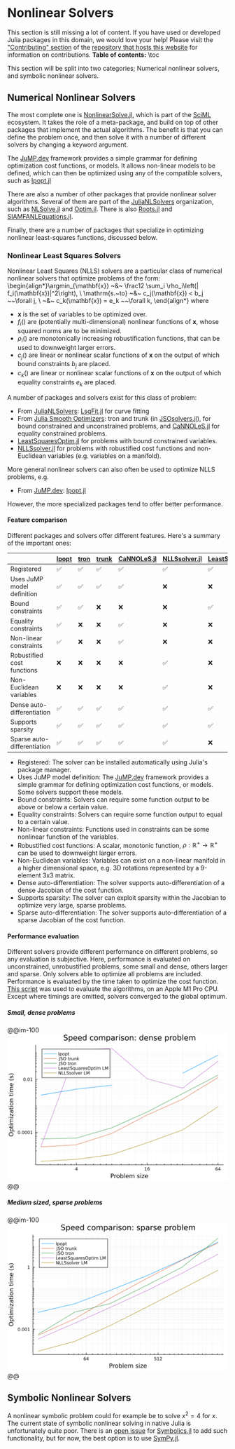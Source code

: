 # Nonlinear Solvers
This section is still missing a lot of content. If you have used or developed Julia packages in this domain, we would love your help! Please visit the ["Contributing" section](https://github.com/JuliaPackageComparisons/JuliaPackageComparisons.github.io#contributing) of the [repository that hosts this website](https://github.com/JuliaPackageComparisons/JuliaPackageComparisons.github.io) for information on contributions.
**Table of contents:**
\toc

This section will be split into two categories; Numerical nonlinear solvers, and symbolic nonlinear solvers.

## Numerical Nonlinear Solvers
The most complete one is [NonlinearSolve.jl](https://github.com/SciML/NonlinearSolve.jl/), which is part of the [SciML](https://sciml.ai/) ecosystem. It takes the role of a meta-package, and build on top of other packages that implement the actual algorithms. The benefit is that you can define the problem once, and then solve it with a number of different solvers by changing a keyword argument.

The [JuMP.dev](https://jump.dev/) framework provides a simple grammar for defining optimization cost functions, or models. It allows non-linear models to be defined, which can then be optimized using any of the compatible solvers, such as [Ipopt.jl](https://github.com/jump-dev/Ipopt.jl)

There are also a number of other packages that provide nonlinear solver algorithms. Several of them are part of the [JuliaNLSolvers](https://github.com/JuliaNLSolvers) organization, such as [NLSolve.jl](https://github.com/JuliaNLSolvers/NLsolve.jl) and [Optim.jl](https://github.com/JuliaNLSolvers/Optim.jl). There is also [Roots.jl](https://github.com/JuliaMath/Roots.jl) and [SIAMFANLEquations.jl](https://github.com/ctkelley/SIAMFANLEquations.jl).

Finally, there are a number of packages that specialize in optimizing nonlinear least-squares functions, discussed below.

### Nonlinear Least Squares Solvers

Nonlinear Least Squares (NLLS) solvers are a particular class of numerical nonlinear solvers that optimize problems of the form:
\begin{align*}\argmin_{\mathbf{x}} ~&~ \frac12 \sum_i \rho_i\left(\| f_i(\mathbf{x})\|^2\right), \\
\mathrm{s.~to} ~&~ c_j(\mathbf{x}) < b_j ~~\forall j, \\
~&~ c_k(\mathbf{x}) = e_k ~~\forall k, \end{align*}
where

- $\mathbf{x}$ is the set of variables to be optimized over.
- $f_i()$ are (potentially multi-dimensional) nonlinear functions of $\mathbf{x}$, whose squared norms are to be minimized.
- $\rho_i()$ are monotonically increasing robustification functions, that can be used to downweight larger errors.
- $c_j()$ are linear or nonlinear scalar functions of $\mathbf{x}$ on the output of which bound constraints $b_j$ are placed.
- $c_k()$ are linear or nonlinear scalar functions of $\mathbf{x}$ on the output of which equality constraints $e_k$ are placed.

A number of packages and solvers exist for this class of problem:

- From [JuliaNLSolvers](https://github.com/JuliaNLSolvers): [LsqFit.jl](https://github.com/JuliaNLSolvers/LsqFit.jl) for curve fitting
- From [Julia Smooth Optimizers](https://jso.dev/): tron and trunk (in [JSOsolvers.jl](https://jso.dev/JSOSolvers.jl/stable/solvers/)), for bound constrained and unconstrained problems, and [CaNNOLeS.jl](https://github.com/JuliaSmoothOptimizers/CaNNOLeS.jl) for equality constrained problems.
- [LeastSquaresOptim.jl](https://github.com/matthieugomez/LeastSquaresOptim.jl) for problems with bound constrained variables.
- [NLLSsolver.jl](https://github.com/ojwoodford/NLLSsolver.jl) for problems with robustified cost functions and non-Euclidean variables (e.g. variables on a manifold).

More general nonlinear solvers can also often be used to optimize NLLS problems, e.g.

- From [JuMP.dev](https://jump.dev/): [Ipopt.jl](https://github.com/jump-dev/Ipopt.jl)

However, the more specialized packages tend to offer better performance.

#### Feature comparison

Different packages and solvers offer different features. Here's a summary of the important ones:

| |[Ipopt](https://jump.dev/)|[tron](https://jso.dev/JSOSolvers.jl/stable/solvers/)|[trunk](https://jso.dev/JSOSolvers.jl/stable/solvers/)|[CaNNOLeS.jl](https://github.com/JuliaSmoothOptimizers/CaNNOLeS.jl)|[NLLSsolver.jl](https://github.com/ojwoodford/NLLSsolver.jl)|[LeastSquaresOptim.jl](https://github.com/matthieugomez/LeastSquaresOptim.jl)|
|---|---|---|---|---|---|---|
|Registered| :white_check_mark: | :white_check_mark: |:white_check_mark: |:white_check_mark: | :white_check_mark:| :white_check_mark: |
|Uses JuMP model definition|:white_check_mark: | :white_check_mark:|:white_check_mark:|:white_check_mark:|:x:|:x:|
Bound constraints| :white_check_mark: | :white_check_mark: |:x:|:x:| :x:| :white_check_mark: |
Equality constraints| :white_check_mark: | :x:|:x:|:white_check_mark:| :x: | :x: | 
Non-linear constraints|:white_check_mark: | :x:|:x:|:white_check_mark:| :x: | :x: | 
Robustified cost functions|:x:|:x:|:x:|:x:|:white_check_mark: |:x:|
Non-Euclidean variables|:x:|:x:|:x:|:x:|:white_check_mark: |:x:|
Dense auto-differentiation|:white_check_mark: | :white_check_mark:|:white_check_mark:|:white_check_mark: | :white_check_mark: |  :white_check_mark: |
Supports sparsity| :white_check_mark: | :white_check_mark:|:white_check_mark:|:white_check_mark: |  :white_check_mark: |  :white_check_mark: |
Sparse auto-differentiation|:white_check_mark: | :white_check_mark:|:white_check_mark:|:white_check_mark: | :white_check_mark: |  :x: | 

- Registered: The solver can be installed automatically using Julia's package manager.
- Uses JuMP model definition: The [JuMP.dev](https://jump.dev/) framework provides a simple grammar for defining optimization cost functions, or models. Some solvers support these models.
- Bound constraints: Solvers can require some function output to be above or below a certain value.
- Equality constraints: Solvers can require some function output to equal to a certain value.
- Non-linear constraints: Functions used in constraints can be some nonlinear function of the variables.
- Robustified cost functions: A scalar, monotonic function, $\rho : \mathbb{R}^+ \rightarrow \mathbb{R}^+$ can be used to downweight larger errors.
- Non-Euclidean variables: Variables can exist on a non-linear manifold in a higher dimensional space, e.g. 3D rotations represented by a 9-element 3x3 matrix.
- Dense auto-differentiation: The solver supports auto-differentiation of a dense Jacobian of the cost function.
- Supports sparsity: The solver can exploit sparsity within the Jacobian to optimize very large, sparse problems.
- Sparse auto-differentiation: The solver supports auto-differentiation of a sparse Jacobian of the cost function.

#### Performance evaluation

Different solvers provide different performance on different problems, so any evaluation is subjective. Here, performance is evaluated on unconstrained, unrobustified problems, some small and dense, others larger and sparse. Only solvers able to optimize all problems are included. Performance is evaluated by the time taken to optimize the cost function. [This script](https://gist.github.com/ojwoodford/789e85197b18dcddb349e1f695bffc31) was used to evaluate the algorithms, on an Apple M1 Pro CPU. Except where timings are omitted, solvers converged to the global optimum.

##### Small, dense problems

@@im-100
![](/assets/nlls_dense.svg)
@@

##### Medium sized, sparse problems

@@im-100
![](/assets/nlls_sparse.svg)
@@

## Symbolic Nonlinear Solvers
A nonlinear symbolic problem could for example be to solve $x^2=4$ for $x$. The current state of symbolic nonlinear solving in native Julia is unfortunately quite poor. There is an [open issue](https://github.com/JuliaSymbolics/Symbolics.jl/issues/866) for [Symbolics.jl](https://github.com/JuliaSymbolics/Symbolics.jl) to add such functionality, but for now, the best option is to use [SymPy.jl](https://github.com/JuliaPy/SymPy.jl).